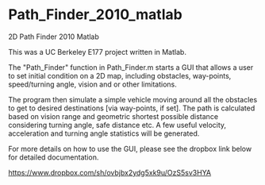 Path_Finder_2010_matlab
=======================

2D Path Finder 2010 Matlab

This was a UC Berkeley E177 project written in Matlab.

The "Path_Finder" function in Path_Finder.m starts a GUI that allows a user to set initial condition on a 2D map, 
including obstacles, way-points, speed/turning angle, vision and or other limitations.  

The program  then simulate a simple vehicle moving around all the obstacles to get to desired destinations [via 
way-points, if set].  The path is calculated based on vision range and geometric shortest possible distance 
considering turning angle, safe distance etc. A few useful velocity, acceleration and turning angle statistics 
will be generated.

For more details on how to use the GUI, please see the dropbox link below for detailed documentation.

https://www.dropbox.com/sh/ovbjbx2ydg5xk9u/OzS5sv3HYA
